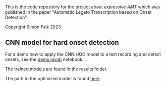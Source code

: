 # 
This is the code repository for the project about *expressive AMT* which was published in the paper "Automatic Legato Transcription based on Onset Detection".

Copyright Simon Falk 2023

## CNN model for hard onset detection

For a demo how to apply the CNN HOD model to a test recording and detect onsets, see the
[demo.ipynb](demo.ipynb) notebook.

The trained models are found in the [results](results/) folder.

The path to the optimized model is found [here](model/__init__.py).
